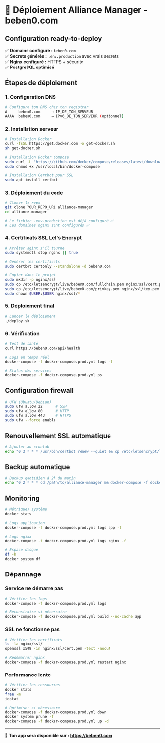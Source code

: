 # 🚀 Déploiement Alliance Manager - beben0.com

## Configuration ready-to-deploy

✅ **Domaine configuré :** `beben0.com`  
✅ **Secrets générés :** `.env.production` avec vrais secrets  
✅ **Nginx configuré :** HTTPS + sécurité  
✅ **PostgreSQL optimisé**

## Étapes de déploiement

### 1. Configuration DNS

```bash
# Configure ton DNS chez ton registrar
A     beben0.com     → IP_DE_TON_SERVEUR
AAAA  beben0.com     → IPv6_DE_TON_SERVEUR (optionnel)
```

### 2. Installation serveur

```bash
# Installation Docker
curl -fsSL https://get.docker.com -o get-docker.sh
sh get-docker.sh

# Installation Docker Compose
sudo curl -L "https://github.com/docker/compose/releases/latest/download/docker-compose-$(uname -s)-$(uname -m)" -o /usr/local/bin/docker-compose
sudo chmod +x /usr/local/bin/docker-compose

# Installation Certbot pour SSL
sudo apt install certbot
```

### 3. Déploiement du code

```bash
# Cloner le repo
git clone YOUR_REPO_URL alliance-manager
cd alliance-manager

# Le fichier .env.production est déjà configuré ✅
# Les domaines nginx sont configurés ✅
```

### 4. Certificats SSL Let's Encrypt

```bash
# Arrêter nginx s'il tourne
sudo systemctl stop nginx || true

# Générer les certificats
sudo certbot certonly --standalone -d beben0.com

# Copier dans le projet
sudo mkdir -p nginx/ssl
sudo cp /etc/letsencrypt/live/beben0.com/fullchain.pem nginx/ssl/cert.pem
sudo cp /etc/letsencrypt/live/beben0.com/privkey.pem nginx/ssl/key.pem
sudo chown $USER:$USER nginx/ssl/*
```

### 5. Déploiement final

```bash
# Lancer le déploiement
./deploy.sh
```

### 6. Vérification

```bash
# Test de santé
curl https://beben0.com/api/health

# Logs en temps réel
docker-compose -f docker-compose.prod.yml logs -f

# Status des services
docker-compose -f docker-compose.prod.yml ps
```

## Configuration firewall

```bash
# UFW (Ubuntu/Debian)
sudo ufw allow 22      # SSH
sudo ufw allow 80      # HTTP
sudo ufw allow 443     # HTTPS
sudo ufw --force enable
```

## Renouvellement SSL automatique

```bash
# Ajouter au crontab
echo "0 3 * * * /usr/bin/certbot renew --quiet && cp /etc/letsencrypt/live/beben0.com/fullchain.pem /path/to/alliance-manager/nginx/ssl/cert.pem && cp /etc/letsencrypt/live/beben0.com/privkey.pem /path/to/alliance-manager/nginx/ssl/key.pem && docker-compose -f /path/to/alliance-manager/docker-compose.prod.yml restart nginx" | sudo crontab -
```

## Backup automatique

```bash
# Backup quotidien à 2h du matin
echo "0 2 * * * cd /path/to/alliance-manager && docker-compose -f docker-compose.prod.yml exec -T postgres pg_dump -U alliance_user alliance_manager_prod > backups/backup_\$(date +\%Y\%m\%d).sql" | crontab -
```

## Monitoring

```bash
# Métriques système
docker stats

# Logs application
docker-compose -f docker-compose.prod.yml logs app -f

# Logs nginx
docker-compose -f docker-compose.prod.yml logs nginx -f

# Espace disque
df -h
docker system df
```

## Dépannage

### Service ne démarre pas

```bash
# Vérifier les logs
docker-compose -f docker-compose.prod.yml logs

# Reconstruire si nécessaire
docker-compose -f docker-compose.prod.yml build --no-cache app
```

### SSL ne fonctionne pas

```bash
# Vérifier les certificats
ls -la nginx/ssl/
openssl x509 -in nginx/ssl/cert.pem -text -noout

# Redémarrer nginx
docker-compose -f docker-compose.prod.yml restart nginx
```

### Performance lente

```bash
# Vérifier les ressources
docker stats
free -m
iostat

# Optimiser si nécessaire
docker-compose -f docker-compose.prod.yml down
docker system prune -f
docker-compose -f docker-compose.prod.yml up -d
```

---

**🎯 Ton app sera disponible sur : https://beben0.com**
